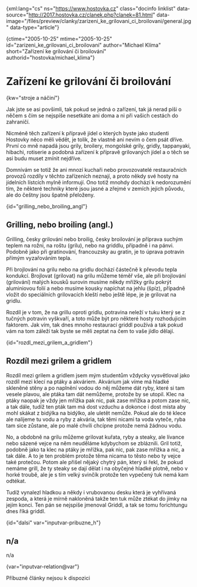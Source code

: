 
{xml:lang="cs" ns="https://www.hostovka.cz" class="docinfo linklist" data-source="http://2017.hostovka.cz/clanek.php?clanek=81.html" data-image="/files/preview/clanky/zarizeni\_ke\_grilovani\_ci\_broilovani/general.jpg" data-type="article"}

{ctime="2005-10-25" mtime="2005-10-25" id="zarizeni\_ke\_grilovani\_ci\_broilovani" author="Michael Klíma" short="Zařízení ke grilování či broilování" authorid="hostovka/michael_klima"}

# Zařízení ke grilování či broilování

<!-- generated attribute kw by user_updatekw.sh on 2020-07-05, do not edit -->

{kw="stroje a náčiní"}

Jak jste se asi povšimli, tak pokud se jedná o zařízení, tak já nerad píši o něčem s čím se nejspíše nesetkáte ani doma a ni při vašich cestách do zahraničí.

Nicméně těch zařízení k přípravě jídel o kterých byste jako studenti Hostovky něco měli vědět, je tolik, že vlastně ani nevím o čem psát dříve. První co mně napadá jsou grily, broilery, mongolské grily, gridly, tappanyaki, hibachi, rotiserie a podobná zařízení k přípravě grilovaných jídel a o těch se asi budu muset zmínit nejdříve.

Domnívám se totiž že ani mnozí kuchaři nebo provozovatelé restauračních provozů rozdíly v těchto zařízeních neznají, a proto někdy své hosty na jídelních lístcích mylně informují. Ono totiž mnohdy dochází k nedorozumění tím, že některé techniky které jsou jasné a zřejmé v zemích jejich původu, ale do češtny jsou špatně přeloženy.

{id="grilling\_nebo\_broiling_angl"}

## Grilling, nebo broiling (angl.)

Grilling, česky grilování nebo broilig, česky broilování je příprava suchým teplem na rožni, na roštu (grilu), nebo na griddlu, případně i na pánvi. Podobně jako při gratinování, francouzsky au gratin, je to úprava potravin přímým vyzařováním tepla.

Při brojlování na grilu nebo na gridlu dochází částečně k převodu tepla kondukcí. Brojlovat (grilovat) na grilu můžeme téměř vše, ale při brojlování (grilování) malých kousků surovin musíme někdy mřížky grilu pokrýt aluminiovou folií a nebo musíme kousky napíchat na jehlu (špíz), případně vložit do speciálních grilovacích kleští nebo ještě lépe, je je grilovat na gridlu.

Rozdíl je v tom, že na grillu oproti gridlu, potravina neleží v tuku který se z tučných potravin vyškvaří, a toto může být pro některé hosty rozhodujicím faktorem. Jak vím, tak dnes mnoho restaurací griddl používá a tak pokud vám na tom záleží tak byste se měli zeptat na čem to vaše jídlo dělají.

{id="rozdl\_mezi\_grilem\_a\_gridlem"}

## Rozdíl mezi grilem a gridlem

Rozdíl mezi grilem a gridlem jsem mým studentům vždycky vysvětloval jako rozdíl mezi klecí na ptáky a akváriem. Akvárium jak víme má hladké skleněné stěny a po naplnění vodou do něj můžeme dát ryby, které si tam vesele plavou, ale ptáka tam dát nemůžeme, protože by se utopil. Klec na ptáky naopak je vždy jen mřížka pak nic, pak zase mřížka a potom zase nic, a tak dále, tudíž ten pták tam má dost vzduchu a dokonce i dost místa aby mohl skákat z bidýlka na bidýlko, ale uletět nemůže. Pokud ale do té klece ale nalijeme tu vodu a ryby z akvária, tak těmi nicami ta voda vyteče, ryba tam sice zůstane, ale po malé chvíli chcípne protože nemá žádnou vodu.

No, a obdobně na grilu můžeme grilovat kuřata, ryby a steaky, ale lívance nebo sázené vejce na něm neuděláme kdybychom se zbláznili. Gril totiž, podobně jako ta klec na ptáky je mřížka, pak nic, pak zase mřížka a nic, a tak dále. A to je ten problém protože těma nicama to těsto nebo ty vejce také protečou. Potom ale přišel nějaký chytrý pán, který si řekl, že pokud nemáme grill, že ty steaky se dají dělat i na obyčejné hladké plotně, nebo v horké troubě, ale je s tím velký svinčík protože ten vypečený tuk nemá kam odtékat.

Tudíž vynalezl hladkou a někdy i vrubovanou desku která je vyhřívaná zespoda, a která je mírně nakloněná takže ten tuk může ztékat do jímky na jejím konci. Ten pán se nejspíše jmenoval Griddl, a tak se tomu forichtungu dnes říká griddl.

{id="dalsi" var="inputvar-pribuzne_h"}

## n/a

n/a

{var="inputvar-relation@var"}

Příbuzné články nejsou k dispozici

